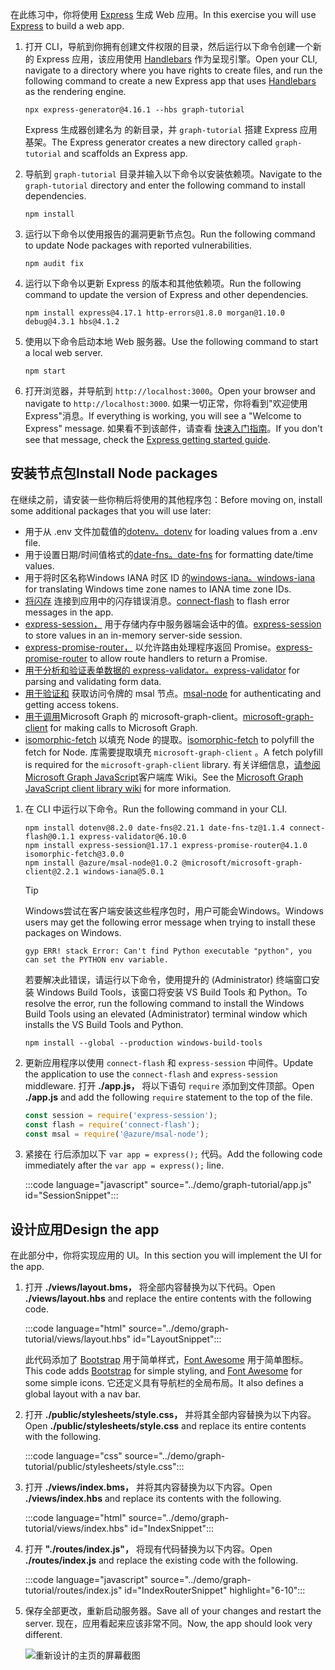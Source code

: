<!-- markdownlint-disable MD002 MD041 -->

<span data-ttu-id="b2ab6-101">在此练习中，你将使用 [Express](http://expressjs.com/) 生成 Web 应用。</span><span class="sxs-lookup"><span data-stu-id="b2ab6-101">In this exercise you will use [Express](http://expressjs.com/) to build a web app.</span></span>

1. <span data-ttu-id="b2ab6-102">打开 CLI，导航到你拥有创建文件权限的目录，然后运行以下命令创建一个新的 Express 应用，该应用使用 [Handlebars](http://handlebarsjs.com/) 作为呈现引擎。</span><span class="sxs-lookup"><span data-stu-id="b2ab6-102">Open your CLI, navigate to a directory where you have rights to create files, and run the following command to create a new Express app that uses [Handlebars](http://handlebarsjs.com/) as the rendering engine.</span></span>

    ```Shell
    npx express-generator@4.16.1 --hbs graph-tutorial
    ```

    <span data-ttu-id="b2ab6-103">Express 生成器创建名为 的新目录，并 `graph-tutorial` 搭建 Express 应用基架。</span><span class="sxs-lookup"><span data-stu-id="b2ab6-103">The Express generator creates a new directory called `graph-tutorial` and scaffolds an Express app.</span></span>

1. <span data-ttu-id="b2ab6-104">导航到 `graph-tutorial` 目录并输入以下命令以安装依赖项。</span><span class="sxs-lookup"><span data-stu-id="b2ab6-104">Navigate to the `graph-tutorial` directory and enter the following command to install dependencies.</span></span>

    ```Shell
    npm install
    ```

1. <span data-ttu-id="b2ab6-105">运行以下命令以使用报告的漏洞更新节点包。</span><span class="sxs-lookup"><span data-stu-id="b2ab6-105">Run the following command to update Node packages with reported vulnerabilities.</span></span>

    ```Shell
    npm audit fix
    ```

1. <span data-ttu-id="b2ab6-106">运行以下命令以更新 Express 的版本和其他依赖项。</span><span class="sxs-lookup"><span data-stu-id="b2ab6-106">Run the following command to update the version of Express and other dependencies.</span></span>

    ```Shell
    npm install express@4.17.1 http-errors@1.8.0 morgan@1.10.0 debug@4.3.1 hbs@4.1.2
    ```

1. <span data-ttu-id="b2ab6-107">使用以下命令启动本地 Web 服务器。</span><span class="sxs-lookup"><span data-stu-id="b2ab6-107">Use the following command to start a local web server.</span></span>

    ```Shell
    npm start
    ```

1. <span data-ttu-id="b2ab6-108">打开浏览器，并导航到 `http://localhost:3000`。</span><span class="sxs-lookup"><span data-stu-id="b2ab6-108">Open your browser and navigate to `http://localhost:3000`.</span></span> <span data-ttu-id="b2ab6-109">如果一切正常，你将看到"欢迎使用 Express"消息。</span><span class="sxs-lookup"><span data-stu-id="b2ab6-109">If everything is working, you will see a "Welcome to Express" message.</span></span> <span data-ttu-id="b2ab6-110">如果看不到该邮件，请查看 [快速入门指南](http://expressjs.com/starter/generator.html)。</span><span class="sxs-lookup"><span data-stu-id="b2ab6-110">If you don't see that message, check the [Express getting started guide](http://expressjs.com/starter/generator.html).</span></span>

## <a name="install-node-packages"></a><span data-ttu-id="b2ab6-111">安装节点包</span><span class="sxs-lookup"><span data-stu-id="b2ab6-111">Install Node packages</span></span>

<span data-ttu-id="b2ab6-112">在继续之前，请安装一些你稍后将使用的其他程序包：</span><span class="sxs-lookup"><span data-stu-id="b2ab6-112">Before moving on, install some additional packages that you will use later:</span></span>

- <span data-ttu-id="b2ab6-113">用于从 .env 文件加载值的[dotenv。](https://github.com/motdotla/dotenv)</span><span class="sxs-lookup"><span data-stu-id="b2ab6-113">[dotenv](https://github.com/motdotla/dotenv) for loading values from a .env file.</span></span>
- <span data-ttu-id="b2ab6-114">用于设置日期/时间值格式的[date-fns。](https://github.com/date-fns/date-fns)</span><span class="sxs-lookup"><span data-stu-id="b2ab6-114">[date-fns](https://github.com/date-fns/date-fns) for formatting date/time values.</span></span>
- <span data-ttu-id="b2ab6-115">用于将时区名称Windows IANA 时区 ID 的[windows-iana。](https://github.com/rubenillodo/windows-iana)</span><span class="sxs-lookup"><span data-stu-id="b2ab6-115">[windows-iana](https://github.com/rubenillodo/windows-iana) for translating Windows time zone names to IANA time zone IDs.</span></span>
- <span data-ttu-id="b2ab6-116">[将闪存](https://github.com/jaredhanson/connect-flash) 连接到应用中的闪存错误消息。</span><span class="sxs-lookup"><span data-stu-id="b2ab6-116">[connect-flash](https://github.com/jaredhanson/connect-flash) to flash error messages in the app.</span></span>
- <span data-ttu-id="b2ab6-117">[express-session，](https://github.com/expressjs/session) 用于存储内存中服务器端会话中的值。</span><span class="sxs-lookup"><span data-stu-id="b2ab6-117">[express-session](https://github.com/expressjs/session) to store values in an in-memory server-side session.</span></span>
- <span data-ttu-id="b2ab6-118">[express-promise-router，](https://github.com/express-promise-router/express-promise-router) 以允许路由处理程序返回 Promise。</span><span class="sxs-lookup"><span data-stu-id="b2ab6-118">[express-promise-router](https://github.com/express-promise-router/express-promise-router) to allow route handlers to return a Promise.</span></span>
- <span data-ttu-id="b2ab6-119">[用于分析和验证表单数据的 express-validator。](https://github.com/express-validator/express-validator)</span><span class="sxs-lookup"><span data-stu-id="b2ab6-119">[express-validator](https://github.com/express-validator/express-validator) for parsing and validating form data.</span></span>
- <span data-ttu-id="b2ab6-120">[用于验证和](https://github.com/AzureAD/microsoft-authentication-library-for-js/tree/dev/lib/msal-node) 获取访问令牌的 msal 节点。</span><span class="sxs-lookup"><span data-stu-id="b2ab6-120">[msal-node](https://github.com/AzureAD/microsoft-authentication-library-for-js/tree/dev/lib/msal-node) for authenticating and getting access tokens.</span></span>
- <span data-ttu-id="b2ab6-121">[用于调用](https://github.com/microsoftgraph/msgraph-sdk-javascript)Microsoft Graph 的 microsoft-graph-client。</span><span class="sxs-lookup"><span data-stu-id="b2ab6-121">[microsoft-graph-client](https://github.com/microsoftgraph/msgraph-sdk-javascript) for making calls to Microsoft Graph.</span></span>
- <span data-ttu-id="b2ab6-122">[isomorphic-fetch](https://github.com/matthew-andrews/isomorphic-fetch) 以填充 Node 的提取。</span><span class="sxs-lookup"><span data-stu-id="b2ab6-122">[isomorphic-fetch](https://github.com/matthew-andrews/isomorphic-fetch) to polyfill the fetch for Node.</span></span> <span data-ttu-id="b2ab6-123">库需要提取填充 `microsoft-graph-client` 。</span><span class="sxs-lookup"><span data-stu-id="b2ab6-123">A fetch polyfill is required for the `microsoft-graph-client` library.</span></span> <span data-ttu-id="b2ab6-124">有关详细信息，[请参阅 Microsoft Graph JavaScript](https://github.com/microsoftgraph/msgraph-sdk-javascript/wiki/Migration-from-1.x.x-to-2.x.x#polyfill-only-when-required)客户端库 Wiki。</span><span class="sxs-lookup"><span data-stu-id="b2ab6-124">See the [Microsoft Graph JavaScript client library wiki](https://github.com/microsoftgraph/msgraph-sdk-javascript/wiki/Migration-from-1.x.x-to-2.x.x#polyfill-only-when-required) for more information.</span></span>

1. <span data-ttu-id="b2ab6-125">在 CLI 中运行以下命令。</span><span class="sxs-lookup"><span data-stu-id="b2ab6-125">Run the following command in your CLI.</span></span>

    ```Shell
    npm install dotenv@8.2.0 date-fns@2.21.1 date-fns-tz@1.1.4 connect-flash@0.1.1 express-validator@6.10.0
    npm install express-session@1.17.1 express-promise-router@4.1.0 isomorphic-fetch@3.0.0
    npm install @azure/msal-node@1.0.2 @microsoft/microsoft-graph-client@2.2.1 windows-iana@5.0.1
    ```

    > [!TIP]
    > <span data-ttu-id="b2ab6-126">Windows尝试在客户端安装这些程序包时，用户可能会Windows。</span><span class="sxs-lookup"><span data-stu-id="b2ab6-126">Windows users may get the following error message when trying to install these packages on Windows.</span></span>
    >
    > ```Shell
    > gyp ERR! stack Error: Can't find Python executable "python", you can set the PYTHON env variable.
    > ```
    >
    > <span data-ttu-id="b2ab6-127">若要解决此错误，请运行以下命令，使用提升的 (Administrator) 终端窗口安装 Windows Build Tools，该窗口将安装 VS Build Tools 和 Python。</span><span class="sxs-lookup"><span data-stu-id="b2ab6-127">To resolve the error, run the following command to install the Windows Build Tools using an elevated (Administrator) terminal window which installs the VS Build Tools and Python.</span></span>
    >
    > ```Shell
    > npm install --global --production windows-build-tools
    > ```

1. <span data-ttu-id="b2ab6-128">更新应用程序以使用 `connect-flash` 和 `express-session` 中间件。</span><span class="sxs-lookup"><span data-stu-id="b2ab6-128">Update the application to use the `connect-flash` and `express-session` middleware.</span></span> <span data-ttu-id="b2ab6-129">打开 **./app.js，** 将以下语句 `require` 添加到文件顶部。</span><span class="sxs-lookup"><span data-stu-id="b2ab6-129">Open **./app.js** and add the following `require` statement to the top of the file.</span></span>

    ```javascript
    const session = require('express-session');
    const flash = require('connect-flash');
    const msal = require('@azure/msal-node');
    ```

1. <span data-ttu-id="b2ab6-130">紧接在 行后添加以下 `var app = express();` 代码。</span><span class="sxs-lookup"><span data-stu-id="b2ab6-130">Add the following code immediately after the `var app = express();` line.</span></span>

    :::code language="javascript" source="../demo/graph-tutorial/app.js" id="SessionSnippet":::

## <a name="design-the-app"></a><span data-ttu-id="b2ab6-131">设计应用</span><span class="sxs-lookup"><span data-stu-id="b2ab6-131">Design the app</span></span>

<span data-ttu-id="b2ab6-132">在此部分中，你将实现应用的 UI。</span><span class="sxs-lookup"><span data-stu-id="b2ab6-132">In this section you will implement the UI for the app.</span></span>

1. <span data-ttu-id="b2ab6-133">打开 **./views/layout.bms，** 将全部内容替换为以下代码。</span><span class="sxs-lookup"><span data-stu-id="b2ab6-133">Open **./views/layout.hbs** and replace the entire contents with the following code.</span></span>

    :::code language="html" source="../demo/graph-tutorial/views/layout.hbs" id="LayoutSnippet":::

    <span data-ttu-id="b2ab6-134">此代码添加了 [Bootstrap](http://getbootstrap.com/) 用于简单样式，[Font Awesome](https://fontawesome.com/) 用于简单图标。</span><span class="sxs-lookup"><span data-stu-id="b2ab6-134">This code adds [Bootstrap](http://getbootstrap.com/) for simple styling, and [Font Awesome](https://fontawesome.com/) for some simple icons.</span></span> <span data-ttu-id="b2ab6-135">它还定义具有导航栏的全局布局。</span><span class="sxs-lookup"><span data-stu-id="b2ab6-135">It also defines a global layout with a nav bar.</span></span>

1. <span data-ttu-id="b2ab6-136">打开 **./public/stylesheets/style.css，** 并将其全部内容替换为以下内容。</span><span class="sxs-lookup"><span data-stu-id="b2ab6-136">Open **./public/stylesheets/style.css** and replace its entire contents with the following.</span></span>

    :::code language="css" source="../demo/graph-tutorial/public/stylesheets/style.css":::

1. <span data-ttu-id="b2ab6-137">打开 **./views/index.bms，** 并将其内容替换为以下内容。</span><span class="sxs-lookup"><span data-stu-id="b2ab6-137">Open **./views/index.hbs** and replace its contents with the following.</span></span>

    :::code language="html" source="../demo/graph-tutorial/views/index.hbs" id="IndexSnippet":::

1. <span data-ttu-id="b2ab6-138">打开 **"./routes/index.js"，** 将现有代码替换为以下内容。</span><span class="sxs-lookup"><span data-stu-id="b2ab6-138">Open **./routes/index.js** and replace the existing code with the following.</span></span>

    :::code language="javascript" source="../demo/graph-tutorial/routes/index.js" id="IndexRouterSnippet" highlight="6-10":::

1. <span data-ttu-id="b2ab6-139">保存全部更改，重新启动服务器。</span><span class="sxs-lookup"><span data-stu-id="b2ab6-139">Save all of your changes and restart the server.</span></span> <span data-ttu-id="b2ab6-140">现在，应用看起来应该非常不同。</span><span class="sxs-lookup"><span data-stu-id="b2ab6-140">Now, the app should look very different.</span></span>

    ![重新设计的主页的屏幕截图](./images/create-app-01.png)
